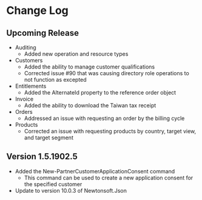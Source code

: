 <!--
    Please leave this section at the top of the change log.

    Changes for the upcoming release should go under the section titled "Upcoming Release", and should adhere to the following format:

    ## Upcoming Release
    * Overview of change #1
        - Additional information about change #1
    * Overview of change #2
        - Additional information about change #2
        - Additional information about change #2
    * Overview of change #3
    * Overview of change #4
        - Additional information about change #4

    ## YYYY.MM.DD - Version X.Y.Z (Previous Release)
    * Overview of change #1
        - Additional information about change #1
-->

# Change Log

## Upcoming Release

* Auditing
  * Added new operation and resource types
* Customers
  * Added the ability to manage customer qualifications
  * Corrected issue #90 that was causing directory role operations to not function as excepted
* Entitlements
  * Added the AlternateId property to the reference order object
* Invoice
  * Added the ability to download the Taiwan tax receipt
* Orders
  * Addressed an issue with requesting an order by the billing cycle
* Products
  * Corrected an issue with requesting products by country, target view, and target segment

## Version 1.5.1902.5

* Added the New-PartnerCustomerApplicationConsent command
  * This command can be used to create a new application consent for the specified customer
* Update to version 10.0.3 of Newtonsoft.Json